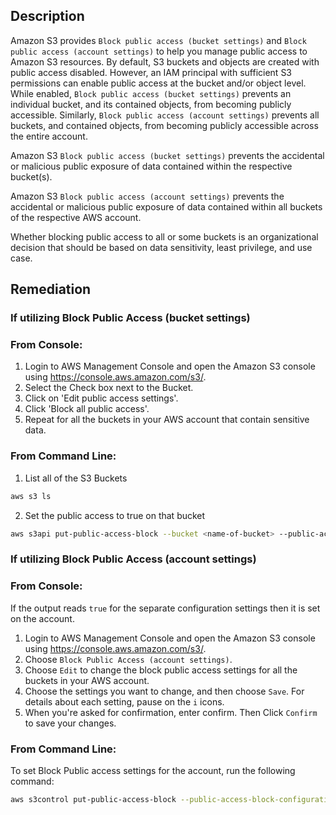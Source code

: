 ## Description

Amazon S3 provides `Block public access (bucket settings)` and `Block public access (account settings)` to help you manage public access to Amazon S3 resources. By default, S3 buckets and objects are created with public access disabled. However, an IAM principal with sufficient S3 permissions can enable public access at the bucket and/or object level. While enabled, `Block public access (bucket settings)` prevents an individual bucket, and its contained objects, from becoming publicly accessible. Similarly, `Block public access (account settings)` prevents all buckets, and contained objects, from becoming publicly accessible across the entire account.

Amazon S3 `Block public access (bucket settings)` prevents the accidental or malicious public exposure of data contained within the respective bucket(s).

Amazon S3 `Block public access (account settings)` prevents the accidental or malicious public exposure of data contained within all buckets of the respective AWS account.

Whether blocking public access to all or some buckets is an organizational decision that should be based on data sensitivity, least privilege, and use case.

## Remediation

### If utilizing Block Public Access (bucket settings)
### From Console:

1. Login to AWS Management Console and open the Amazon S3 console using https://console.aws.amazon.com/s3/.
2. Select the Check box next to the Bucket.
3. Click on 'Edit public access settings'.
4. Click 'Block all public access'.
5. Repeat for all the buckets in your AWS account that contain sensitive data.

### From Command Line:

1. List all of the S3 Buckets

```bash
aws s3 ls
```

2. Set the public access to true on that bucket

```bash
aws s3api put-public-access-block --bucket <name-of-bucket> --public-access-block-configuration "BlockPublicAcls=true,IgnorePublicAcls=true,BlockPublicPolicy=true,RestrictPublicBuckets=true"
```

### If utilizing Block Public Access (account settings)
### From Console:

If the output reads `true` for the separate configuration settings then it is set on the account.

1. Login to AWS Management Console and open the Amazon S3 console using https://console.aws.amazon.com/s3/.
2. Choose `Block Public Access (account settings)`.
3. Choose `Edit` to change the block public access settings for all the buckets in your AWS account.
4. Choose the settings you want to change, and then choose `Save`. For details about each setting, pause on the `i` icons.
5. When you're asked for confirmation, enter confirm. Then Click `Confirm` to save your changes.

### From Command Line:

To set Block Public access settings for the account, run the following command:

```bash
aws s3control put-public-access-block --public-access-block-configuration BlockPublicAcls=true, IgnorePublicAcls=true, BlockPublicPolicy=true, RestrictPublicBuckets=true --account-id <value>
```
